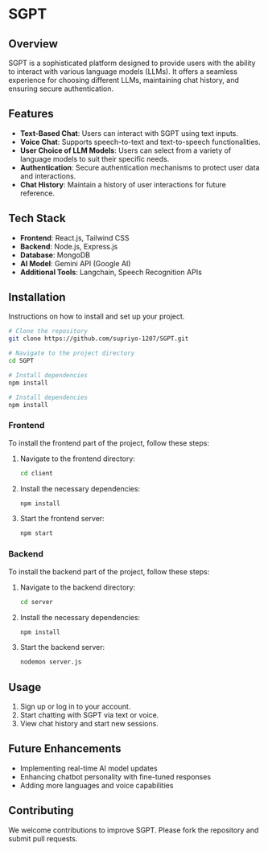 # SGPT

## Overview
SGPT is a sophisticated platform designed to provide users with the ability to interact with various language models (LLMs). It offers a seamless experience for choosing different LLMs, maintaining chat history, and ensuring secure authentication.

## Features
- **Text-Based Chat**: Users can interact with SGPT using text inputs.
- **Voice Chat**: Supports speech-to-text and text-to-speech functionalities.
- **User Choice of LLM Models**: Users can select from a variety of language models to suit their specific needs.
- **Authentication**: Secure authentication mechanisms to protect user data and interactions.
- **Chat History**: Maintain a history of user interactions for future reference.

## Tech Stack
- **Frontend**: React.js, Tailwind CSS
- **Backend**: Node.js, Express.js
- **Database**: MongoDB
- **AI Model**: Gemini API (Google AI)
- **Additional Tools**: Langchain, Speech Recognition APIs

## Installation
Instructions on how to install and set up your project.

```bash
# Clone the repository
git clone https://github.com/supriyo-1207/SGPT.git

# Navigate to the project directory
cd SGPT

# Install dependencies
npm install

# Install dependencies
npm install
```
### Frontend
To install the frontend part of the project, follow these steps:
1. Navigate to the frontend directory:
    ```bash
    cd client
    ```
2. Install the necessary dependencies:
    ```bash
    npm install
    ```
3. Start the frontend server:
    ```bash
    npm start
    ```

### Backend
To install the backend part of the project, follow these steps:
1. Navigate to the backend directory:
    ```bash
    cd server
    ```
2. Install the necessary dependencies:
    ```bash
    npm install
    ```
3. Start the backend server:
    ```bash
    nodemon server.js
    ```

## Usage

1. Sign up or log in to your account.
2. Start chatting with SGPT via text or voice.
3. View chat history and start new sessions.

## Future Enhancements

- Implementing real-time AI model updates
- Enhancing chatbot personality with fine-tuned responses
- Adding more languages and voice capabilities

## Contributing

We welcome contributions to improve SGPT. Please fork the repository and submit pull requests.


